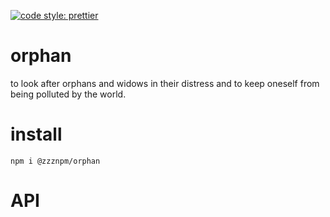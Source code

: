 [![code style: prettier](https://img.shields.io/badge/code_style-prettier-ff69b4.svg?style=flat-square)](https://github.com/prettier/prettier)

# orphan

to look after orphans and widows in their distress and to keep oneself from being polluted by the world.

# install

`npm i @zzznpm/orphan`

# API

